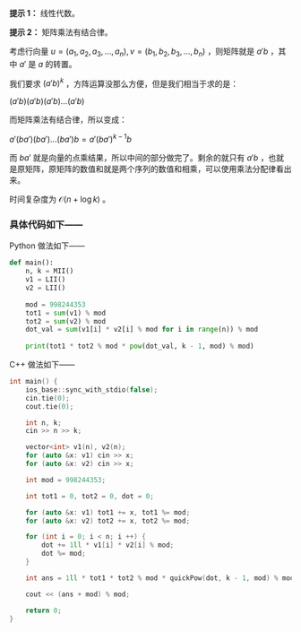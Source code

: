 **提示 1：** 线性代数。

**提示 2：** 矩阵乘法有结合律。

考虑行向量 $u=(a_1,a_2,a_3,\dots,a_n),v=(b_1,b_2,b_3,\dots,b_n)$ ，则矩阵就是 $a'b$ ，其中 $a'$ 是 $a$ 的转置。

我们要求 $(a'b)^k$ ，方阵运算没那么方便，但是我们相当于求的是：

$(a'b)(a'b)(a'b)\dots(a'b)$

而矩阵乘法有结合律，所以变成：

$a'(ba')(ba')\dots(ba')b=a'(ba')^{k-1}b$

而 $ba'$ 就是向量的点乘结果，所以中间的部分做完了。剩余的就只有 $a'b$ ，也就是原矩阵，原矩阵的数值和就是两个序列的数值和相乘，可以使用乘法分配律看出来。

时间复杂度为 $\mathcal{O}(n+\log k)$ 。

### 具体代码如下——

Python 做法如下——

```Python []
def main():
    n, k = MII()
    v1 = LII()
    v2 = LII()
    
    mod = 998244353
    tot1 = sum(v1) % mod
    tot2 = sum(v2) % mod
    dot_val = sum(v1[i] * v2[i] % mod for i in range(n)) % mod
    
    print(tot1 * tot2 % mod * pow(dot_val, k - 1, mod) % mod)
```

C++ 做法如下——

```cpp []
int main() {
    ios_base::sync_with_stdio(false);
    cin.tie(0);
    cout.tie(0);

    int n, k;
    cin >> n >> k;

    vector<int> v1(n), v2(n);
    for (auto &x: v1) cin >> x;
    for (auto &x: v2) cin >> x;

    int mod = 998244353;

    int tot1 = 0, tot2 = 0, dot = 0;

    for (auto &x: v1) tot1 += x, tot1 %= mod;
    for (auto &x: v2) tot2 += x, tot2 %= mod;

    for (int i = 0; i < n; i ++) {
        dot += 1ll * v1[i] * v2[i] % mod;
        dot %= mod;
    }

    int ans = 1ll * tot1 * tot2 % mod * quickPow(dot, k - 1, mod) % mod;

    cout << (ans + mod) % mod;

    return 0;
}
```